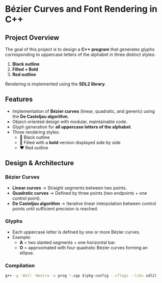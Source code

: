 # Bézier Curves and Font Rendering in C++

## Project Overview   
The goal of this project is to design a **C++ program** that generates glyphs corresponding to uppercase letters of the alphabet in three distinct styles:  

1. **Black outline**  
2. **Filled + Bold**  
3. **Red outline**  

Rendering is implemented using the **SDL2 library**.    


## Features  
- Implementation of **Bézier curves** (linear, quadratic, and generic) using the **De Casteljau algorithm**.  
- Object-oriented design with modular, maintainable code.  
- Glyph generation for **all uppercase letters of the alphabet**.  
- Three rendering styles:  
  - 🖤 Black outline  
  - 🖤 Filled with a **bold** version displayed side by side  
  - ❤️ Red outline  


## Design & Architecture  

### Bézier Curves  
- **Linear curves** → Straight segments between two points.  
- **Quadratic curves** → Defined by three points (two endpoints + one control point).  
- **De Casteljau algorithm** → Iterative linear interpolation between control points until sufficient precision is reached.  

### Glyphs  
- Each uppercase letter is defined by one or more Bézier curves.  
- Example:  
  - **A** = two slanted segments + one horizontal bar.  
  - **O** = approximated with four quadratic Bézier curves forming an ellipse.  



### Compilation  
```bash
g++ -g -Wall -Wextra -o prog *.cpp $(pkg-config --cflags --libs sdl2)


